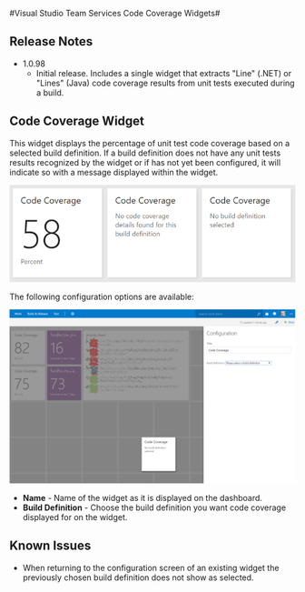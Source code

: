 #Visual Studio Team Services Code Coverage Widgets#

## Release Notes
* 1.0.98
    * Initial release. Includes a single widget that extracts "Line" (.NET) or "Lines" (Java) code coverage results from unit tests executed during a build.

## Code Coverage Widget
This widget displays the percentage of unit test code coverage based on a selected build definition. If a build definition does not have any unit tests results recognized by the widget or if has not yet been configured, it will indicate so with a message displayed within the widget.

![](img/preview1.png)

The following configuration options are available:

![](img/screenshots/configuration.png)

* **Name** - Name of the widget as it is displayed on the dashboard.
* **Build Definition** - Choose the build definition you want code coverage displayed for on the widget.

## Known Issues
* When returning to the configuration screen of an existing widget the previously chosen build definition does not show as selected.